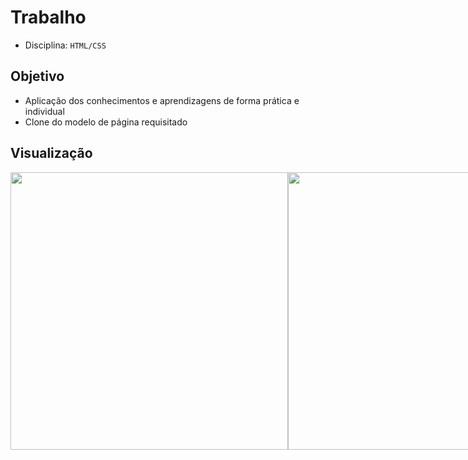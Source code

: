 # Trabalho

- Disciplina: `HTML/CSS`

## Objetivo
- Aplicação dos conhecimentos e aprendizagens de forma prática e individual
- Clone do modelo de página requisitado

## Visualização
<div style="display: flex; justify-content:space-between;">
    <img src="https://imgur.com/Zc5OPvO.png" style="width: 444px;">
    <img src="https://imgur.com/O5ImelP.png" style="width: 444px;">
</div>
